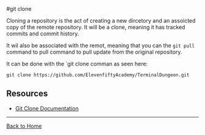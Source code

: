 #git clone

Cloning a repository is the act of creating a new dircetory and an assoicted copy of the remote repository. It will be a clone, meaning it has tracked commits and commit history.

It wil also be associated with the remot, meaning that  you can the `git pull` command to pull command to pull update from the original repository.

It can be done with the `git clone comman as seen here:

```
git clone https://github.com/ElevenfiftyAcademy/TerminalDungeon.git
```

## Resources 

- [Git Clone Documentation](https:git-scm.com/docs/git-clone)

---

[Back to Home](../README.md)